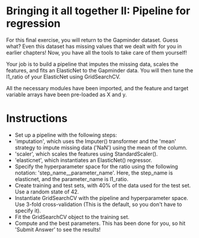 # Bringing it all together II: Pipeline for regression
For this final exercise, you will return to the Gapminder dataset. Guess what? Even this dataset has missing values that we dealt with for you in earlier chapters! Now, you have all the tools to take care of them yourself!

Your job is to build a pipeline that imputes the missing data, scales the features, and fits an ElasticNet to the Gapminder data. You will then tune the l1_ratio of your ElasticNet using GridSearchCV.

All the necessary modules have been imported, and the feature and target variable arrays have been pre-loaded as X and y.

# Instructions
- Set up a pipeline with the following steps:
- 'imputation', which uses the Imputer() transformer and the 'mean' strategy to impute missing data ('NaN') using the mean of the column.
- 'scaler', which scales the features using StandardScaler().
- 'elasticnet', which instantiates an ElasticNet() regressor.
- Specify the hyperparameter space for the  ratio using the following notation: 'step_name__parameter_name'. Here, the step_name is elasticnet, and the parameter_name is l1_ratio.
- Create training and test sets, with 40% of the data used for the test set. Use a random state of 42.
- Instantiate GridSearchCV with the pipeline and hyperparameter space. Use 3-fold cross-validation (This is the default, so you don't have to specify it).
- Fit the GridSearchCV object to the training set.
- Compute  and the best parameters. This has been done for you, so hit 'Submit Answer' to see the results!
